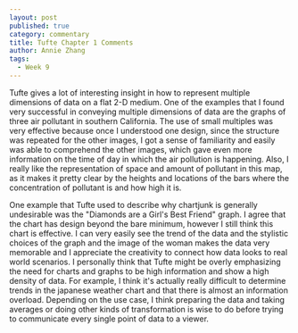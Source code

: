 ```yaml
---
layout: post
published: true
category: commentary
title: Tufte Chapter 1 Comments
author: Annie Zhang
tags:
  - Week 9
---
```

Tufte gives a lot of interesting insight in how to represent multiple dimensions of data on a flat 2-D medium. One of the examples that I found very successful in conveying multiple dimensions of data are the graphs of three air pollutant in southern California. The use of small multiples was very effective because once I understood one design, since the structure was repeated for the other images, I got a sense of familiarity and easily was able to comprehend the other images, which gave even more information on the time of day in which the air pollution is happening. Also, I really like the representation of space and amount of pollutant in this map, as it makes it pretty clear by the heights and locations of the bars where the concentration of pollutant is and how high it is.

One example that Tufte used to describe why chartjunk is generally undesirable was the "Diamonds are a Girl's Best Friend" graph. I agree that the chart has design beyond the bare minimum, however I still think this chart is effective. I can very easily see the trend of the data and the stylistic choices of the graph and the image of the woman makes the data very memorable and I appreciate the creativity to connect how data looks to real world scenarios. I personally think that Tufte might be overly emphasizing the need for charts and graphs to be high information and show a high density of data. For example, I think it's actually really difficult to determine trends in the japanese weather chart and that there is almost an information overload. Depending on the use case, I think preparing the data and taking averages or doing other kinds of transformation is wise to do before trying to communicate every single point of data to a viewer.

